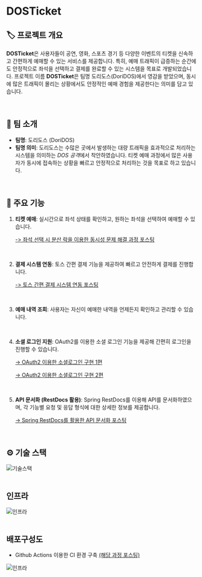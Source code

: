 # **DOSTicket**

## 🏷 **프로젝트 개요**
**DOSTicket**은 사용자들이 공연, 영화, 스포츠 경기 등 다양한 이벤트의 티켓을 신속하고 간편하게 예매할 수 있는 서비스를 제공합니다. 특히, 예매 트래픽이 급증하는 순간에도 안정적으로 좌석을 선택하고 결제를 완료할 수 있는 시스템을 목표로 개발되었습니다.
프로젝트 이름 **DOSTicket**은 팀명 도리도스(DoriDOS)에서 영감을 받았으며, 동시에 많은 트래픽이 몰리는 상황에서도 안정적인 예매 경험을 제공한다는 의미를 담고 있습니다.

</br>

## 🏢 **팀 소개**
- **팀명**: 도리도스 (DoriDOS)
- **팀명 의미**: 도리도스는 수많은 곳에서 발생하는 대량 트래픽을 효과적으로 처리하는 시스템을 의미하는 *DOS 공격*에서 착안하였습니다. 티켓 예매 과정에서 많은 사용자가 동시에 접속하는 상황을 빠르고 안정적으로 처리하는 것을 목표로 하고 있습니다.

</br>

## 🎯 **주요 기능**
1. **티켓 예매**: 실시간으로 좌석 상태를 확인하고, 원하는 좌석을 선택하여 예매할 수 있습니다.

     [-> 좌석 선택 시 분산 락을 이용한 동시성 문제 해결 과정 포스팅](https://alswns7984.tistory.com/92)
</br>

2. **결제 시스템 연동**: 토스 간편 결제 기능을 제공하여 빠르고 안전하게 결제를 진행합니다.

     [-> 토스 간편 결제 시스템 연동 포스팅](https://alswns7984.tistory.com/95)
</br>

3. **예매 내역 조회**: 사용자는 자신이 예매한 내역을 언제든지 확인하고 관리할 수 있습니다.
</br>

4. **소셜 로그인 지원**: OAuth2를 이용한 소셜 로그인 기능을 제공해 간편히 로그인을 진행할 수 있습니다.

     [-> OAuth2 이용한 소셜로그인 구현 1편](https://alswns7984.tistory.com/73)

     [-> OAuth2 이용한 소셜로그인 구현 2편](https://alswns7984.tistory.com/75)
</br>

5. **API 문서화 (RestDocs 활용)**: Spring RestDocs를 이용해 API를 문서화하였으며, 각 기능별 요청 및 응답 형식에 대한 상세한 정보를 제공합니다.

     [-> Spring RestDocs를 활용한 API 문서화 포스팅](https://alswns7984.tistory.com/26)
</br>


## ⚙️ 기술 스택 
![기술스택](https://github.com/minjun7984/readme-image/blob/main/KakaoTalk_Photo_2024-10-13-19-31-51.jpeg)
</br>
</br>
## 인프라
![인프라](https://github.com/minjun7984/readme-image/blob/main/KakaoTalk_Photo_2024-10-13-19-31-59.jpeg)
</br>
</br>

## 배포구성도
- Github Actions 이용한 CI 환경 구축 [(해당 과정 포스팅)](https://alswns7984.tistory.com/77)

![인프라](https://github.com/minjun7984/readme-image/blob/main/cicd.jpeg)
</br>
</br>
